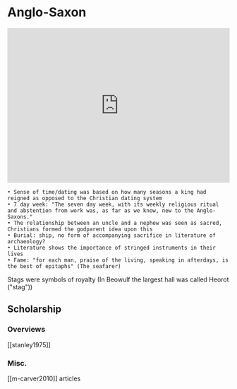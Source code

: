# Anglo-Saxon

<iframe width="100%" height="350" frameborder="0" allow="accelerometer; autoplay; clipboard-write; encrypted-media; gyroscope; picture-in-picture" allowfullscreen src="https://en.wikipedia.org/wiki/Anglo-Saxon-paganism"></iframe>



	• Sense of time/dating was based on how many seasons a king had reigned as opposed to the Christian dating system
	• 7 day week: "The seven day week, with its weekly religious ritual and abstention from work was, as far as we know, new to the Anglo-Saxons."
	• The relationship between an uncle and a nephew was seen as sacred, Christians formed the godparent idea upon this
	• Burial: ship, no form of accompanying sacrifice in literature of archaeology?
	• Literature shows the importance of stringed instruments in their lives
	• Fame: "for each man, praise of the living, speaking in afterdays, is the best of epitaphs" (The seafarer)
Stags were symbols of royalty (In Beowulf the largest hall was called Heorot ("stag"))

## Scholarship
### Overviews
[[stanley1975]]
### Misc.
[[m-carver2010]] articles